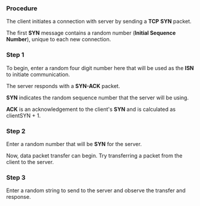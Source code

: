 ### Procedure

The client initiates a connection with server by sending a **TCP** **SYN** packet.


The first **SYN** message contains a random number (**Initial Sequence Number**), unique to each new connection.


### Step 1
To begin, enter a random four digit number here that will be used as the **ISN** to initiate communication.


The server responds with a **SYN-ACK** packet.


**SYN** indicates the random sequence number that the server will be using.

**ACK** is an acknowledgement to the client's **SYN** and is calculated as clientSYN + 1.

### Step 2
Enter a random number that will be **SYN** for the server.

Now, data packet transfer can begin. Try transferring a packet from the client to the server.

### Step 3
Enter a random string to send to the server and observe the transfer and response.

